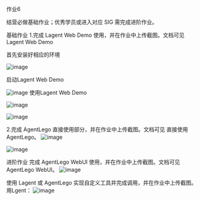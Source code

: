 作业6


结营必做基础作业；优秀学员或进入对应 SIG 需完成进阶作业。

基础作业
1.完成 Lagent Web Demo 使用，并在作业中上传截图。文档可见 Lagent Web Demo

首先安装好相应的环境

![image](https://github.com/GZdoudou9/internLM2-homework/assets/129025105/69809abc-5cd5-419d-8a77-42226f072e18)

启动Lagent Web Demo 

![image](https://github.com/GZdoudou9/internLM2-homework/assets/129025105/40a5742f-9983-4e1c-a28d-eccf1be0470b)
使用Lagent Web Demo 

![image](https://github.com/GZdoudou9/internLM2-homework/assets/129025105/ed3b36a4-a894-45d2-972f-0ac75cca9f7b)

![image](https://github.com/GZdoudou9/internLM2-homework/assets/129025105/a61d0241-5fa6-4a51-bd71-c8d21cb24587)



2.完成 AgentLego 直接使用部分，并在作业中上传截图。文档可见 直接使用 AgentLego。
![image](https://github.com/GZdoudou9/internLM2-homework/assets/129025105/84883dbb-d19d-4036-99b9-6599231a25fd)

![image](https://github.com/GZdoudou9/internLM2-homework/assets/129025105/c4bd2663-981c-4aa6-bb3a-5551a2086425)


进阶作业
完成 AgentLego WebUI 使用，并在作业中上传截图。文档可见 AgentLego WebUI。
![image](https://github.com/GZdoudou9/internLM2-homework/assets/129025105/c2a33f69-af41-4f3a-91ab-b5adf17d28f4)



使用 Lagent 或 AgentLego 实现自定义工具并完成调用，并在作业中上传截图。
用Lgent：
![image](https://github.com/GZdoudou9/internLM2-homework/assets/129025105/26257d37-b996-43f2-b704-558f651a52c0)



